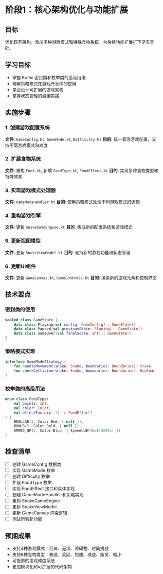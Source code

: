 # 阶段1：核心架构优化与功能扩展

## 目标
优化现有架构，添加多种游戏模式和特殊食物系统，为后续功能扩展打下坚实基础。

## 学习目标
- 掌握 Kotlin 密封类和枚举类的高级用法
- 理解策略模式在游戏开发中的应用
- 学会设计可扩展的游戏架构
- 掌握状态管理的最佳实践

## 实施步骤

### 1. 创建游戏配置系统
**文件**: `GameConfig.kt`, `GameMode.kt`, `Difficulty.kt`
**目的**: 统一管理游戏配置，支持不同游戏模式和难度

### 2. 扩展食物系统
**文件**: 重构 `Food.kt`, 新增 `FoodType.kt`, `FoodEffect.kt`
**目的**: 实现多种食物类型和特殊效果

### 3. 实现游戏模式处理器
**文件**: `GameModeHandler.kt`
**目的**: 使用策略模式处理不同游戏模式的逻辑

### 4. 重构游戏引擎
**文件**: 更新 `SnakeGameEngine.kt`
**目的**: 集成新的配置系统和游戏模式

### 5. 更新视图模型
**文件**: 更新 `SnakeViewModel.kt`
**目的**: 支持新的游戏功能和状态管理

### 6. 更新UI组件
**文件**: 更新 `GameCanvas.kt`, `GameControls.kt`
**目的**: 渲染新的游戏元素和控制界面

## 技术要点

### 密封类的使用
```kotlin
sealed class GameState {
    data class Playing(val config: GameConfig) : GameState()
    data class Paused(val previousState: Playing) : GameState()
    data class GameOver(val finalScore: Int) : GameState()
}
```

### 策略模式实现
```kotlin
interface GameModeStrategy {
    fun handleMovement(snake: Snake, boundaries: Boundaries): Snake
    fun checkCollision(snake: Snake, boundaries: Boundaries): Boolean
}
```

### 枚举类的高级用法
```kotlin
enum class FoodType(
    val points: Int,
    val color: Color,
    val effectFactory: () -> FoodEffect?
) {
    REGULAR(1, Color.Red, { null }),
    BONUS(5, Color.Gold, { null }),
    SPEED_UP(2, Color.Blue, { SpeedUpEffect(3000L) })
}
```

## 检查清单
- [ ] 创建 GameConfig 数据类
- [ ] 实现 GameMode 枚举
- [ ] 创建 Difficulty 枚举
- [ ] 扩展 FoodType 枚举
- [ ] 实现 FoodEffect 接口和具体实现
- [ ] 创建 GameModeHandler 和策略实现
- [ ] 重构 SnakeGameEngine
- [ ] 更新 SnakeViewModel
- [ ] 更新 GameCanvas 渲染逻辑
- [ ] 测试所有新功能

## 预期成果
- 支持4种游戏模式：经典、无墙、障碍物、时间挑战
- 支持6种食物类型：普通、奖励、加速、减速、幽灵、缩小
- 可配置的游戏难度系统
- 更加模块化和可扩展的代码架构